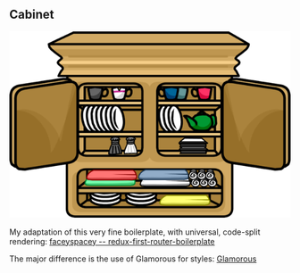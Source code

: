 ## Cabinet

![cabinet](./cabinet.png)

My adaptation of this very fine boilerplate, with universal, code-split rendering: [faceyspacey -- redux-first-router-boilerplate](https://github.com/faceyspacey/redux-first-router-boilerplate)

The major difference is the use of Glamorous for styles: [Glamorous](https://glamorous.rocks/)
